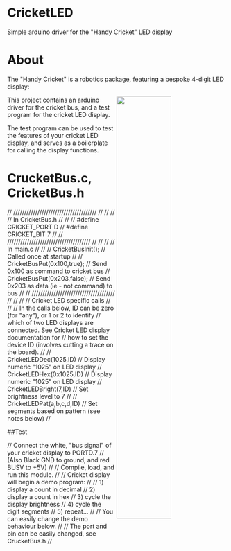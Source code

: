 # CricketLED
Simple arduino driver for the "Handy Cricket" LED display

# About

The "Handy Cricket" is a robotics package, featuring a bespoke 4-digit LED display:

<img align="right" src="http://www.handyboard.com/cricket/bus/4digit/4dkb-sm.jpg" width="50%">

This project contains an arduino driver for the cricket bus, and a test program for the cricket LED display.

The test program can be used to test the features of your cricket LED display, and serves as a boilerplate
for calling the display functions.

# CrucketBus.c, CricketBus.h

//      //////////////////////////////////////
//      //
//      // In CricketBus.h
//      //
//      #define CRICKET_PORT                D
//      #define CRICKET_BIT                 7
//
//      //////////////////////////////////////
//      //
//      // In main.c
//      //
//      CricketBusInit();                   // Called once at startup
//
//      CricketBusPut(0x100,true);          // Send 0x100 as command to cricket bus
//      CricketBusPut(0x203,false);         // Send 0x203 as data (ie - not command) to bus
//
//      //////////////////////////////////////
//      //
//      // Cricket LED specific calls
//      //
//      In the calls below, ID can be zero (for "any"), or 1 or 2 to identify
//        which of two LED displays are connected. See Cricket LED display documentation for
//        how to set the device ID (involves cutting a trace on the board).
//
//      CricketLEDDec(1025,ID)              // Display numeric "1025" on LED display
//      CricketLEDHex(0x1025,ID)            // Display numeric "1025" on LED display
//      CricketLEDBright(7,ID)              // Set brightness level to 7
//
//      CricketLEDPat(a,b,c,d,ID)           // Set segments based on pattern (see notes below)
//

##Test

//      Connect the white, "bus signal" of your cricket display to PORTD.7
//      (Also Black GND to ground, and red BUSV to +5V)
//
//      Compile, load, and run this module.
//
//      Cricket display will begin a demo program:
//
//          1) display a count in decimal
//          2) display a count in hex
//          3) cycle the display brightness
//          4) cycle the digit segments
//          5) repeat...
//
//      You can easily change the demo behaviour below.
//
//      The port and pin can be easily changed, see CrucketBus.h
//
